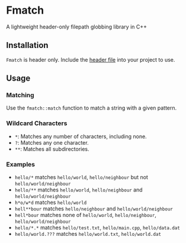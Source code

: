 # Fmatch
A lightweight header-only filepath globbing library in C++

## Installation
`Fmatch` is header only. Include the [header file](include/fmatch.hpp) into your project to use.

## Usage
### Matching
Use the `fmatch::match` function to match a string with a given pattern.
### Wildcard Characters
- `*`: Matches any number of characters, including none.
- `?`: Matches any one character.
- `**`: Matches all subdirectories.

### Examples
- `hello/*` matches `hello/world`, `hello/neighbour` but not `hello/world/neighbour`
- `hello/**` matches `hello/world`, `hello/neighbour` and `hello/world/neighbour`
- `h*o/w*d` matches `hello/world`
- `hell**bour` matches `hello/neighbour` and `hello/world/neighbour`
- `hell*bour` matches none of `hello/world`, `hello/neighbour`, `hello/world/neighbour`
- `hello/*.*` matches `hello/test.txt`, `hello/main.cpp`, `hello/data.dat`
- `hello/world.???` matches `hello/world.txt`, `hello/world.dat`
